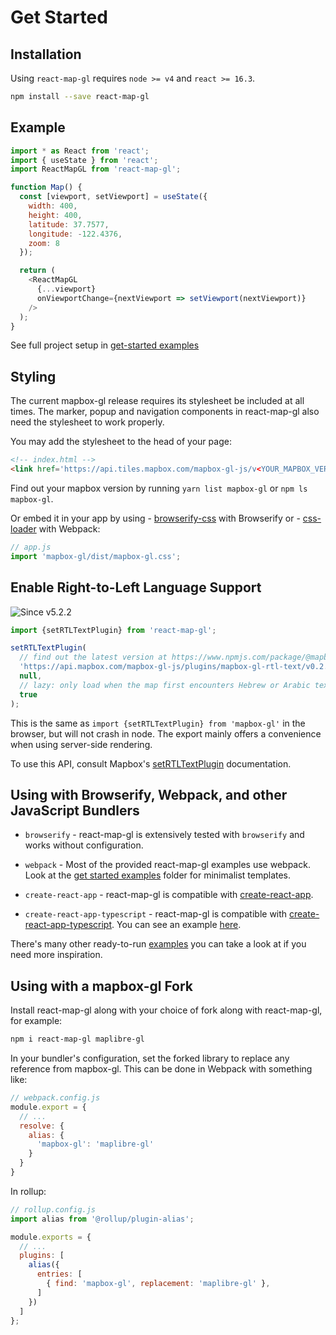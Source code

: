 # Get Started


## Installation

Using `react-map-gl` requires `node >= v4` and `react >= 16.3`.

```sh
npm install --save react-map-gl
```

## Example

```js
import * as React from 'react';
import { useState } from 'react';
import ReactMapGL from 'react-map-gl';

function Map() {
  const [viewport, setViewport] = useState({
    width: 400,
    height: 400,
    latitude: 37.7577,
    longitude: -122.4376,
    zoom: 8
  });

  return (
    <ReactMapGL
      {...viewport}
      onViewportChange={nextViewport => setViewport(nextViewport)}
    />
  );
}
```

See full project setup in [get-started examples](https://github.com/visgl/react-map-gl/tree/5.2-release/examples/get-started)

## Styling

The current mapbox-gl release requires its stylesheet be included at all times. The marker, popup and navigation components in react-map-gl also need the stylesheet to work properly.

You may add the stylesheet to the head of your page:
```html
<!-- index.html -->
<link href='https://api.tiles.mapbox.com/mapbox-gl-js/v<YOUR_MAPBOX_VERSION>/mapbox-gl.css' rel='stylesheet' />
```

Find out your mapbox version by running `yarn list mapbox-gl` or `npm ls mapbox-gl`.

Or embed it in your app by using - [browserify-css](https://www.npmjs.com/package/browserify-css)
with Browserify or - [css-loader](https://webpack.github.io/docs/stylesheets.html) with Webpack:

```js
// app.js
import 'mapbox-gl/dist/mapbox-gl.css';
```

## Enable Right-to-Left Language Support

![Since v5.2.2](https://img.shields.io/badge/since-v5.2.2-green)

```js
import {setRTLTextPlugin} from 'react-map-gl';

setRTLTextPlugin(
  // find out the latest version at https://www.npmjs.com/package/@mapbox/mapbox-gl-rtl-text
  'https://api.mapbox.com/mapbox-gl-js/plugins/mapbox-gl-rtl-text/v0.2.3/mapbox-gl-rtl-text.js',
  null,
  // lazy: only load when the map first encounters Hebrew or Arabic text
  true
);
```

This is the same as `import {setRTLTextPlugin} from 'mapbox-gl'` in the browser, but will not crash in node. The export mainly offers a convenience when using server-side rendering.

To use this API, consult Mapbox's [setRTLTextPlugin](https://docs.mapbox.com/mapbox-gl-js/api/#setrtltextplugin) documentation.


## Using with Browserify, Webpack, and other JavaScript Bundlers

* `browserify` - react-map-gl is extensively tested with `browserify` and works without configuration.

* `webpack` - Most of the provided react-map-gl examples use webpack. Look at the [get started examples](https://github.com/visgl/react-map-gl/tree/5.2-release/examples/get-started) folder for minimalist templates.

* `create-react-app` - react-map-gl is compatible with [create-react-app](https://github.com/facebook/create-react-app).

* `create-react-app-typescript` - react-map-gl is compatible with [create-react-app-typescript](https://github.com/wmonk/create-react-app-typescript). You can see an example [here](https://github.com/zackhsi/react-map-gl-typescript).

There's many other ready-to-run [examples](https://github.com/visgl/react-map-gl/tree/5.2-release/examples) you can take a look at if you need more inspiration.


## Using with a mapbox-gl Fork

Install react-map-gl along with your choice of fork along with react-map-gl, for example:

```bash
npm i react-map-gl maplibre-gl
```

In your bundler's configuration, set the forked library to replace any reference from mapbox-gl. This can be done in Webpack with something like:

```js
// webpack.config.js
module.export = {
  // ...
  resolve: {
    alias: {
      'mapbox-gl': 'maplibre-gl'
    }
  }
}
```

In rollup:

```js
// rollup.config.js
import alias from '@rollup/plugin-alias';

module.exports = {
  // ...
  plugins: [
    alias({
      entries: [
        { find: 'mapbox-gl', replacement: 'maplibre-gl' },
      ]
    })
  ]
};
```
